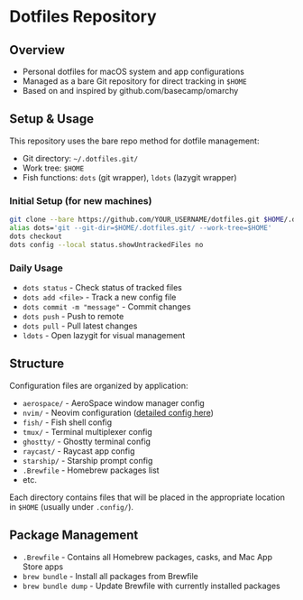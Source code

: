 # Dotfiles Repository

## Overview
- Personal dotfiles for macOS system and app configurations
- Managed as a bare Git repository for direct tracking in `$HOME`
- Based on and inspired by github.com/basecamp/omarchy

## Setup & Usage
This repository uses the bare repo method for dotfile management:
- Git directory: `~/.dotfiles.git/`
- Work tree: `$HOME`
- Fish functions: `dots` (git wrapper), `ldots` (lazygit wrapper)

### Initial Setup (for new machines)
```bash
git clone --bare https://github.com/YOUR_USERNAME/dotfiles.git $HOME/.dotfiles.git
alias dots='git --git-dir=$HOME/.dotfiles.git/ --work-tree=$HOME'
dots checkout
dots config --local status.showUntrackedFiles no
```

### Daily Usage
- `dots status` - Check status of tracked files
- `dots add <file>` - Track a new config file
- `dots commit -m "message"` - Commit changes
- `dots push` - Push to remote
- `dots pull` - Pull latest changes
- `ldots` - Open lazygit for visual management

## Structure
Configuration files are organized by application:
- `aerospace/` - AeroSpace window manager config
- `nvim/` - Neovim configuration ([detailed config here](nvim/.config/nvim))
- `fish/` - Fish shell config
- `tmux/` - Terminal multiplexer config
- `ghostty/` - Ghostty terminal config
- `raycast/` - Raycast app config
- `starship/` - Starship prompt config
- `.Brewfile` - Homebrew packages list
- etc.

Each directory contains files that will be placed in the appropriate location in `$HOME` (usually under `.config/`).

## Package Management
- `.Brewfile` - Contains all Homebrew packages, casks, and Mac App Store apps
- `brew bundle` - Install all packages from Brewfile
- `brew bundle dump` - Update Brewfile with currently installed packages